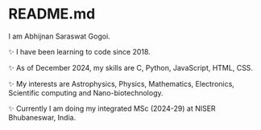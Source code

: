 # README.md

I am Abhijnan Saraswat Gogoi.

✨ I have been learning to code since 2018.

✨ As of December 2024, my skills are C, Python, JavaScript, HTML, CSS.

✨ My interests are Astrophysics, Physics, Mathematics, Electronics, Scientific computing and Nano-biotechnology.

✨ Currently I am doing my integrated MSc (2024-29) at NISER Bhubaneswar, India.

